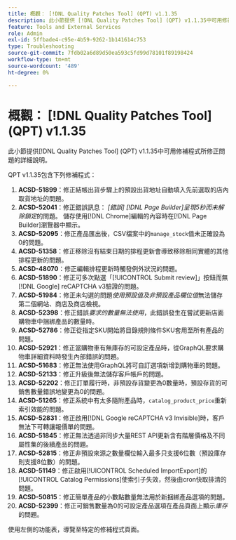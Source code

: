 ```yaml
---
title: 概觀： [!DNL Quality Patches Tool] (QPT) v1.1.35
description: 此小節提供 [!DNL Quality Patches Tool] (QPT) v1.1.35中可用修補程式所修正問題的詳細說明。
feature: Tools and External Services
role: Admin
exl-id: 5ffbade4-c95e-4b59-9262-1b141614c753
type: Troubleshooting
source-git-commit: 7fdb02a6d89d50ea593c5fd99d78101f89198424
workflow-type: tm+mt
source-wordcount: '489'
ht-degree: 0%

---
```


# 概觀： [!DNL Quality Patches Tool] (QPT) v1.1.35

此小節提供[!DNL Quality Patches Tool] (QPT) v1.1.35中可用修補程式所修正問題的詳細說明。

QPT v1.1.35包含下列修補程式：

1. **ACSD-51899**：修正結帳出貨步驟上的預設出貨地址自動填入先前選取的店內取貨地址的問題。
1. **ACSD-52041**：修正錯誤訊息： *[錯誤] [!DNL Page Builder]呈現5秒而未解除鎖定*&#x200B;的問題。 儲存使用[!DNL Chrome]編輯的內容時在[!DNL Page Builder]瀏覽器中顯示。
1. **ACSD-52095**：修正產品匯出後，CSV檔案中的`manage_stock`值未正確設為0的問題。
1. **ACSD-51358**：修正移除沒有結束日期的排程更新會導致移除相同實體的其他排程更新的問題。
1. **ACSD-48070**：修正編輯排程更新時觸發例外狀況的問題。
1. **ACSD-51890**：修正可多次點選「[!UICONTROL Submit review]」按鈕而無[!DNL Google] reCAPTCHA v3驗證的問題。
1. **ACSD-51984**：修正未勾選的問題&#x200B;*使用預設值及非預設產品欄位值*&#x200B;無法儲存第二個網站、商店及商店檢視。
1. **ACSD-52398**：修正錯誤&#x200B;*要求的數量無法使用*，此錯誤發生在嘗試更新店面購物車中捆綁產品的數量時。
1. **ACSD-52786**：修正從指定SKU開始將目錄規則條件SKU套用至所有產品的問題。
1. **ACSD-52921**：修正當購物車有無庫存的可設定產品時，從GraphQL要求購物車詳細資料時發生內部錯誤的問題。
1. **ACSD-51683**：修正無法使用GraphQL將可自訂選項新增到購物車的問題。
1. **ACSD-52133**：修正升級後無法儲存客戶帳戶的問題。
1. **ACSD-52202**：修正訂單履行時，非預設存貨變更為0數量時，預設存貨的可銷售數量錯誤地變更為0的問題。
1. **ACSD-51265**：修正系統中有太多隨附產品時，`catalog_product_price`重新索引效能的問題。
1. **ACSD-52831**：修正啟用[!DNL Google reCAPTCHA v3 Invisible]時，客戶無法下可轉讓報價單的問題。
1. **ACSD-51845**：修正無法透過非同步大量REST API更新含有階層價格及不同屬性集的後續產品的問題。
1. **ACSD-52815**：修正非預設來源之數量欄位輸入最多只支援6位數（預設庫存則支援8位數）的問題。
1. **ACSD-51149**：修正啟用[!UICONTROL Scheduled ImportExport]的[!UICONTROL Catalog Permissions]使索引子失效，然後由cron快取排清的問題。
1. **ACSD-50815**：修正簡單產品的小數點數量無法用於新捆綁產品選項的問題。
1. **ACSD-52399**：修正可銷售數量為0的可設定產品選項在產品頁面上顯示&#x200B;*庫存*&#x200B;的問題。

使用左側的功能表，導覽至特定的修補程式頁面。
